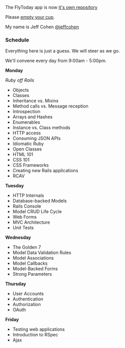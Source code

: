 The FlyToday app is now [it's own repository](https://github.com/JeffCohen/flytoday)


Please [empty your cup](http://c2.com/cgi/wiki?EmptyYourCup).

My name is Jeff Cohen [@jeffcohen](https://twitter.com/jeffcohen)


### Schedule

Everything here is just a guess. We will steer as we go.

We'll convene every day from 9:00am - 5:00pm.

**Monday**

*Ruby off Rails*

* Objects
* Classes
* Inheritance vs. Mixins
* Method calls vs. Message reception
* Introspection
* Arrays and Hashes
* Enumerables
* Instance vs. Class methods
* HTTP access
* Consuming JSON APIs
* Idiomatic Ruby
* Open Classes
* HTML 101
* CSS 101
* CSS Frameworks
* Creating new Rails applications
* RCAV

**Tuesday**

* HTTP Internals
* Database-backed Models
* Rails Console
* Model CRUD Life Cycle
* Web Forms
* MVC Architecture
* Unit Tests

**Wednesday**

* The Golden 7
* Model Data Validation Rules
* Model Associations
* Model Callbacks
* Model-Backed Forms
* Strong Parameters

**Thursday**

* User Accounts
* Authentication
* Authorization
* OAuth

**Friday**

* Testing web applications
* Introduction to RSpec
* Ajax



